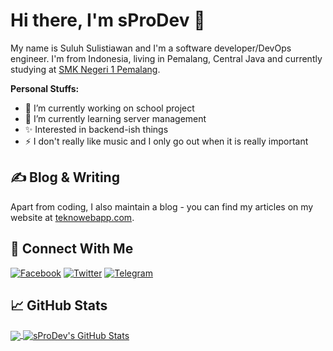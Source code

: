 # Hi there, I'm sProDev &#x1F44B;
My name is Suluh Sulistiawan and I'm a software developer/DevOps engineer. I'm from Indonesia, living in Pemalang, Central Java and currently studying at [SMK Negeri 1 Pemalang](https://github.com/smkn1pml).

**Personal Stuffs:**
- &#x1F52D; I’m currently working on school project
- &#x1F331; I’m currently learning server management
- &#x2728; Interested in backend-ish things
- &#x26A1; I don't really like music and I only go out when it is really important

## &#x270d; Blog & Writing
Apart from coding, I also maintain a blog - you can find my articles on my website at [teknowebapp.com](https://www.teknowebapp.com/profile/4).

<!--
## &#x1F527; Technologies & Tools
[![Operating System](https://img.shields.io/badge/OS-Linux-%23FEBD16?style=for-the-badge&logoColor=white&logo=linux)](https://github.com/sProDev)
[![Code Editor](https://img.shields.io/badge/%20IDE-VS_Code-%230078d7?style=for-the-badge&logoColor=white&logo=visual-studio-code)](https://github.com/sProDev)
[![Front End](https://img.shields.io/badge/HTML5-%23e34c26?style=for-the-badge&logoColor=white&logo=html5)](https://github.com/sProDev)
[![Front End](https://img.shields.io/badge/CSS3-%23264de4?style=for-the-badge&logoColor=white&logo=css3)](https://github.com/sProDev)
[![Front End](https://img.shields.io/badge/JQuery-%230769ad?style=for-the-badge&logoColor=white&logo=jquery)](https://github.com/sProDev)
[![Front End](https://img.shields.io/badge/SCSS-%23c69?style=for-the-badge&logoColor=white&logo=sass)](https://github.com/sProDev)
[![Front End](https://img.shields.io/badge/Bootstrap-%23563d7c?style=for-the-badge&logoColor=white&logo=bootstrap)](https://github.com/sProDev)
[![Language](https://img.shields.io/badge/Code-PHP-%238993be?style=for-the-badge&logoColor=white&logo=php)](https://github.com/sProDev)
[![Language](https://img.shields.io/badge/Code-Java-%23f89820?style=for-the-badge&logoColor=white&logo=java)](https://github.com/sProDev)
[![Language](https://img.shields.io/badge/Code-JavaScript-%23f0db4f?style=for-the-badge&logoColor=white&logo=javascript)](https://github.com/sProDev)
[![Language](https://img.shields.io/badge/Code-TypeScript-%23007acc?style=for-the-badge&logoColor=white&logo=typescript)](https://github.com/sProDev)
[![Language](https://img.shields.io/badge/CodeIgniter-%23dd4814?style=for-the-badge&logoColor=white&logo=codeigniter)](https://github.com/sProDev)
[![Language](https://img.shields.io/badge/Firebase-%23FFA611?style=for-the-badge&logoColor=white&logo=firebase)](https://github.com/sProDev)
[![Language](https://img.shields.io/badge/Ionic-%23498AFF?style=for-the-badge&logoColor=white&logo=ionic)](https://github.com/sProDev)
[![Language](https://img.shields.io/badge/Angular-%23dd1b16?style=for-the-badge&logoColor=white&logo=angular)](https://github.com/sProDev)
[![Language](https://img.shields.io/badge/Shell-Bash-%234eaa25?style=for-the-badge&logoColor=white&logo=gnu-bash)](https://github.com/sProDev)
[![Language](https://img.shields.io/badge/Tools-NPM-%23FFFFFF?style=for-the-badge&logoColor=white&logo=npm)](https://github.com/sProDev)
[![Language](https://img.shields.io/badge/Tools-Git-%23f34f29?style=for-the-badge&logoColor=white&logo=git)](https://github.com/sProDev)
[![Language](https://img.shields.io/badge/Tools-MySQL-%2300758F?style=for-the-badge&logoColor=white&logo=mysql)](https://github.com/sProDev)
[![Language](https://img.shields.io/badge/Tools-SQLite3-blue?style=for-the-badge&logoColor=white&logo=sqlite)](https://github.com/sProDev)
-->

## &#x1F919; Connect With Me
[![Facebook](https://img.shields.io/badge/Facebook-%234267B2.svg?&style=for-the-badge&logo=facebook&logoColor=white)](https://www.facebook.com/suluh.sulistiawan)
[![Twitter](https://img.shields.io/badge/Twitter-%2300acee.svg?&style=for-the-badge&logo=twitter&logoColor=white)](https://www.twitter.com/suluh_s)
[![Telegram](https://img.shields.io/badge/Telegram-%230088cc.svg?&style=for-the-badge&logo=telegram&logoColor=white)](https://t.me/suluh_s)

## &#x1f4c8; GitHub Stats
<a href="https://github.com/sProDev">
  <img align="center" src="https://github-readme-stats.vercel.app/api/top-langs/?username=sProDev&layout=compact&hide_border=true&theme=dark" />
</a>
<a href="https://github.com/sProDev">
  <img align="center" src="https://github-readme-stats.vercel.app/api?username=sProDev&count_private=true&show_icons=true&hide_border=true&custom_title=My%20Github%20Stats&include_all_commits=true&hide=issues&theme=dark" alt="sProDev's GitHub Stats" />
</a>
